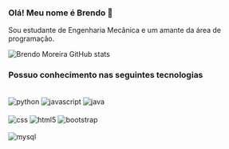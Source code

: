 ### Olá! Meu nome é Brendo 👋

Sou estudante de Engenharia Mecânica e um amante da área de programação.  

![Brendo Moreira GitHub stats](https://github-readme-stats.vercel.app/api?username=Brendo-Moreira99&show_icons=true&theme=onedark)


### Possuo conhecimento nas seguintes tecnologias

<div style="display: inline_block"> <br/>
<img align="center" alt="python" src="https://img.shields.io/badge/Python-3776AB?style=for-the-badge&logo=python&logoColor=white"/>
<img align="center" alt="javascript" src="https://img.shields.io/badge/JavaScript-323330?style=for-the-badge&logo=javascript&logoColor=F7DF1E"/>
<img align="center" alt="java" src="https://img.shields.io/badge/Java-ED8B00?style=for-the-badge&logo=java&logoColor=white"/>
<div style="display: inline_block"> <br/>
<img align="center" alt="css" src="https://img.shields.io/badge/CSS-239120?&style=for-the-badge&logo=css3&logoColor=white"/>
<img align="center" alt="html5" src="https://img.shields.io/badge/HTML5-E34F26?style=for-the-badge&logo=html5&logoColor=white"/>
<img align="center" alt="bootstrap" src="https://img.shields.io/badge/Bootstrap-563D7C?style=for-the-badge&logo=bootstrap&logoColor=white"/>
<div style="display: inline_block"> <br/>
<img align="center" alt="mysql" src="https://img.shields.io/badge/MySQL-00000F?style=for-the-badge&logo=mysql&logoColor=white"/>
</div>

